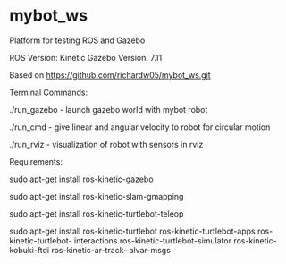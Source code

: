 # mybot_ws
Platform for testing ROS and Gazebo

ROS Version: Kinetic
Gazebo Version: 7.11

Based on https://github.com/richardw05/mybot_ws.git

Terminal Commands:

./run_gazebo - launch gazebo world with mybot robot

./run_cmd - give linear and angular velocity to robot for circular motion

./run_rviz - visualization of robot with sensors in rviz

Requirements:

sudo apt-get install ros-kinetic-gazebo

sudo apt-get install ros-kinetic-slam-gmapping 

sudo apt-get install ros-kinetic-turtlebot-teleop

sudo apt-get install ros-kinetic-turtlebot ros-kinetic-turtlebot-apps ros-kinetic-turtlebot-
interactions ros-kinetic-turtlebot-simulator ros-kinetic-kobuki-ftdi ros-kinetic-ar-track-
alvar-msgs
